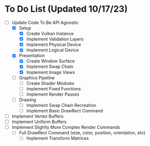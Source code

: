 # To Do List (Updated 10/17/23)

- [ ] Update Code To Be API Agnostic
  - [X] Setup
	- [X] Create Vulkan Instance
	- [X] Implement Validation Layers
	- [X] Implement Physical Device
	- [X] Implement Logical Device
  - [X] Presentation
	- [X] Create Window Surface
	- [X] Implement Swap Chain
	- [X] Implement Image Views
  - [ ] Graphics Pipeline
	- [ ] Create Shader Modules
	- [ ] Implement Fixed Functions
	- [ ] Implement Render Passes
  - [ ] Drawing
	- [ ] Implement Swap Chain Recreation
	- [ ] Implement Basic DrawRect Command
- [ ] Implement Vertex Buffers
- [ ] Implement Uniform Buffers
- [ ] Implement Slightly More Complex Render Commands
  - [ ] Full DrawRect Command (size, color, position, orientation, etc)
	- [ ] Implement Transform Matrices